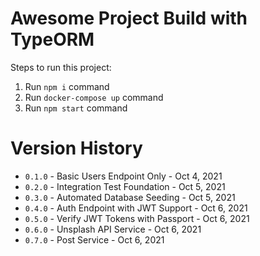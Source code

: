 # Awesome Project Build with TypeORM

Steps to run this project:

1. Run `npm i` command
2. Run `docker-compose up` command
3. Run `npm start` command

# Version History
- ``0.1.0`` - Basic Users Endpoint Only - Oct 4, 2021
- ``0.2.0`` - Integration Test Foundation - Oct 5, 2021
- ``0.3.0`` - Automated Database Seeding - Oct 5, 2021
- ``0.4.0`` - Auth Endpoint with JWT Support - Oct 6, 2021
- ``0.5.0`` - Verify JWT Tokens with Passport - Oct 6, 2021
- ``0.6.0`` - Unsplash API Service - Oct 6, 2021
- ``0.7.0`` - Post Service - Oct 6, 2021